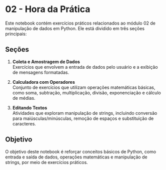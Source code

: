 # 02 - Hora da Prática

Este notebook contém exercícios práticos relacionados ao módulo 02 de manipulação de dados em Python. Ele está dividido em três seções principais:

## Seções

1. **Coleta e Amostragem de Dados**  
   Exercícios que envolvem a entrada de dados pelo usuário e a exibição de mensagens formatadas.

2. **Calculadora com Operadores**  
   Conjunto de exercícios que utilizam operações matemáticas básicas, como soma, subtração, multiplicação, divisão, exponenciação e cálculo de médias.

3. **Editando Textos**  
   Atividades que exploram manipulação de strings, incluindo conversão para maiúsculas/minúsculas, remoção de espaços e substituição de caracteres.

## Objetivo

O objetivo deste notebook é reforçar conceitos básicos de Python, como entrada e saída de dados, operações matemáticas e manipulação de strings, por meio de exercícios práticos.

